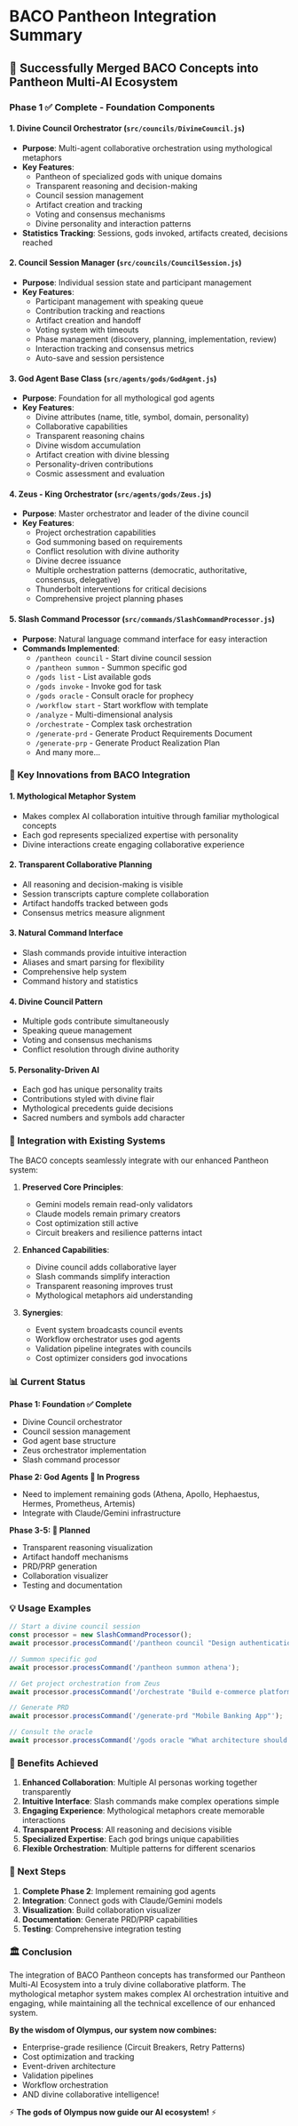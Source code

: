 # BACO Pantheon Integration Summary

## 🎉 Successfully Merged BACO Concepts into Pantheon Multi-AI Ecosystem

### Phase 1 ✅ Complete - Foundation Components

#### 1. **Divine Council Orchestrator** (`src/councils/DivineCouncil.js`)
- **Purpose**: Multi-agent collaborative orchestration using mythological metaphors
- **Key Features**:
  - Pantheon of specialized gods with unique domains
  - Transparent reasoning and decision-making
  - Council session management
  - Artifact creation and tracking
  - Voting and consensus mechanisms
  - Divine personality and interaction patterns
- **Statistics Tracking**: Sessions, gods invoked, artifacts created, decisions reached

#### 2. **Council Session Manager** (`src/councils/CouncilSession.js`)
- **Purpose**: Individual session state and participant management
- **Key Features**:
  - Participant management with speaking queue
  - Contribution tracking and reactions
  - Artifact creation and handoff
  - Voting system with timeouts
  - Phase management (discovery, planning, implementation, review)
  - Interaction tracking and consensus metrics
  - Auto-save and session persistence

#### 3. **God Agent Base Class** (`src/agents/gods/GodAgent.js`)
- **Purpose**: Foundation for all mythological god agents
- **Key Features**:
  - Divine attributes (name, title, symbol, domain, personality)
  - Collaborative capabilities
  - Transparent reasoning chains
  - Divine wisdom accumulation
  - Artifact creation with divine blessing
  - Personality-driven contributions
  - Cosmic assessment and evaluation

#### 4. **Zeus - King Orchestrator** (`src/agents/gods/Zeus.js`)
- **Purpose**: Master orchestrator and leader of the divine council
- **Key Features**:
  - Project orchestration capabilities
  - God summoning based on requirements
  - Conflict resolution with divine authority
  - Divine decree issuance
  - Multiple orchestration patterns (democratic, authoritative, consensus, delegative)
  - Thunderbolt interventions for critical decisions
  - Comprehensive project planning phases

#### 5. **Slash Command Processor** (`src/commands/SlashCommandProcessor.js`)
- **Purpose**: Natural language command interface for easy interaction
- **Commands Implemented**:
  - `/pantheon council` - Start divine council session
  - `/pantheon summon` - Summon specific god
  - `/gods list` - List available gods
  - `/gods invoke` - Invoke god for task
  - `/gods oracle` - Consult oracle for prophecy
  - `/workflow start` - Start workflow with template
  - `/analyze` - Multi-dimensional analysis
  - `/orchestrate` - Complex task orchestration
  - `/generate-prd` - Generate Product Requirements Document
  - `/generate-prp` - Generate Product Realization Plan
  - And many more...

### 🌟 Key Innovations from BACO Integration

#### 1. **Mythological Metaphor System**
- Makes complex AI collaboration intuitive through familiar mythological concepts
- Each god represents specialized expertise with personality
- Divine interactions create engaging collaborative experience

#### 2. **Transparent Collaborative Planning**
- All reasoning and decision-making is visible
- Session transcripts capture complete collaboration
- Artifact handoffs tracked between gods
- Consensus metrics measure alignment

#### 3. **Natural Command Interface**
- Slash commands provide intuitive interaction
- Aliases and smart parsing for flexibility
- Comprehensive help system
- Command history and statistics

#### 4. **Divine Council Pattern**
- Multiple gods contribute simultaneously
- Speaking queue management
- Voting and consensus mechanisms
- Conflict resolution through divine authority

#### 5. **Personality-Driven AI**
- Each god has unique personality traits
- Contributions styled with divine flair
- Mythological precedents guide decisions
- Sacred numbers and symbols add character

### 🔗 Integration with Existing Systems

The BACO concepts seamlessly integrate with our enhanced Pantheon system:

1. **Preserved Core Principles**:
   - Gemini models remain read-only validators
   - Claude models remain primary creators
   - Cost optimization still active
   - Circuit breakers and resilience patterns intact

2. **Enhanced Capabilities**:
   - Divine council adds collaborative layer
   - Slash commands simplify interaction
   - Transparent reasoning improves trust
   - Mythological metaphors aid understanding

3. **Synergies**:
   - Event system broadcasts council events
   - Workflow orchestrator uses god agents
   - Validation pipeline integrates with councils
   - Cost optimizer considers god invocations

### 📊 Current Status

**Phase 1: Foundation ✅ Complete**
- Divine Council orchestrator
- Council session management
- God agent base structure
- Zeus orchestrator implementation
- Slash command processor

**Phase 2: God Agents 🚧 In Progress**
- Need to implement remaining gods (Athena, Apollo, Hephaestus, Hermes, Prometheus, Artemis)
- Integrate with Claude/Gemini infrastructure

**Phase 3-5: 📅 Planned**
- Transparent reasoning visualization
- Artifact handoff mechanisms
- PRD/PRP generation
- Collaboration visualizer
- Testing and documentation

### 💡 Usage Examples

```javascript
// Start a divine council session
const processor = new SlashCommandProcessor();
await processor.processCommand('/pantheon council "Design authentication system"');

// Summon specific god
await processor.processCommand('/pantheon summon athena');

// Get project orchestration from Zeus
await processor.processCommand('/orchestrate "Build e-commerce platform"');

// Generate PRD
await processor.processCommand('/generate-prd "Mobile Banking App"');

// Consult the oracle
await processor.processCommand('/gods oracle "What architecture should we use?"');
```

### 🎯 Benefits Achieved

1. **Enhanced Collaboration**: Multiple AI personas working together transparently
2. **Intuitive Interface**: Slash commands make complex operations simple
3. **Engaging Experience**: Mythological metaphors create memorable interactions
4. **Transparent Process**: All reasoning and decisions visible
5. **Specialized Expertise**: Each god brings unique capabilities
6. **Flexible Orchestration**: Multiple patterns for different scenarios

### 🚀 Next Steps

1. **Complete Phase 2**: Implement remaining god agents
2. **Integration**: Connect gods with Claude/Gemini models
3. **Visualization**: Build collaboration visualizer
4. **Documentation**: Generate PRD/PRP capabilities
5. **Testing**: Comprehensive integration testing

### 🏛️ Conclusion

The integration of BACO Pantheon concepts has transformed our Pantheon Multi-AI Ecosystem into a truly divine collaborative platform. The mythological metaphor system makes complex AI orchestration intuitive and engaging, while maintaining all the technical excellence of our enhanced system.

**By the wisdom of Olympus, our system now combines:**
- Enterprise-grade resilience (Circuit Breakers, Retry Patterns)
- Cost optimization and tracking
- Event-driven architecture
- Validation pipelines
- Workflow orchestration
- AND divine collaborative intelligence!

⚡ **The gods of Olympus now guide our AI ecosystem!** ⚡